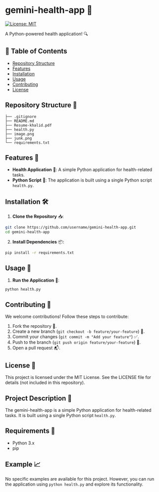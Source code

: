 # gemini-health-app 🚀
[![License: MIT](https://img.shields.io/badge/License-MIT-yellow.svg)](https://opensource.org/licenses/MIT)

A Python-powered health application! 🔍

## 📑 Table of Contents
- [Repository Structure](#repository-structure)
- [Features](#features)
- [Installation](#installation)
- [Usage](#usage)
- [Contributing](#contributing)
- [License](#license)

## Repository Structure 📂

```plaintext
├── .gitignore
├── README.md
├── Resume-khalid.pdf
├── health.py
├── image.png
├── junk.png
└── requirements.txt
```

## Features 🌟

- **Health Application** 🏥: A simple Python application for health-related tasks.
- **Python Script** 🐍: The application is built using a single Python script `health.py`.

## Installation 🛠️

1. **Clone the Repository** 📥:
 ```bash
 git clone https://github.com/username/gemini-health-app.git
 cd gemini-health-app
 ```

2. **Install Dependencies** 📦:
 ```bash
 pip install -r requirements.txt
 ```

## Usage 🎯

1. **Run the Application** 🚀:
 ```bash
 python health.py
 ```

## Contributing 🤝

We welcome contributions! Follow these steps to contribute:
1. Fork the repository 🍴.
2. Create a new branch (`git checkout -b feature/your-feature`) 🌿.
3. Commit your changes (`git commit -m "Add your feature"`) ✅.
4. Push to the branch (`git push origin feature/your-feature`) 🚀.
5. Open a pull request 📬.

## License 📜

This project is licensed under the MIT License. See the LICENSE file for details (not included in this repository).

## Project Description 🌟

The gemini-health-app is a simple Python application for health-related tasks. It is built using a single Python script `health.py`.

## Requirements 📝

- Python 3.x
- pip

## Example 📈

No specific examples are available for this project. However, you can run the application using `python health.py` and explore its functionality.
